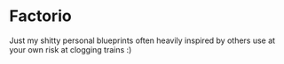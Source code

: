 # Factorio
Just my shitty personal blueprints often heavily inspired by others
use at your own risk at clogging trains :)
